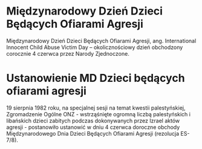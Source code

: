 # Międzynarodowy Dzień Dzieci Będących Ofiarami Agresji

Międzynarodowy Dzień Dzieci Będących Ofiarami Agresji, ang. International Innocent Child Abuse Victim Day – okolicznościowy dzień obchodzony corocznie 4 czerwca przez Narody Zjednoczone.

# Ustanowienie MD Dzieci będących ofiarami agresji

19 sierpnia 1982 roku, na specjalnej sesji na temat kwestii palestyńskiej, Zgromadzenie Ogólne ONZ - wstrząśnięte ogromną liczbą palestyńskich i libańskich dzieci zabitych podczas dokonywanych przez Izrael aktów agresji - postanowiło ustanowić w dniu 4 czerwca doroczne obchody Międzynarodowego Dnia Dzieci Będących Ofiarami Agresji (rezolucja ES-7/8).
